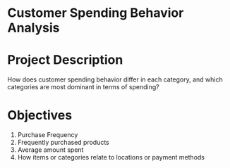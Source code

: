 # Customer Spending Behavior Analysis

# Project Description
How does customer spending behavior differ in each category, and which categories are most dominant in terms of spending?

# Objectives
1. Purchase Frequency
2. Frequently purchased products
3. Average amount spent 
4. How items or categories relate to locations or payment methods
